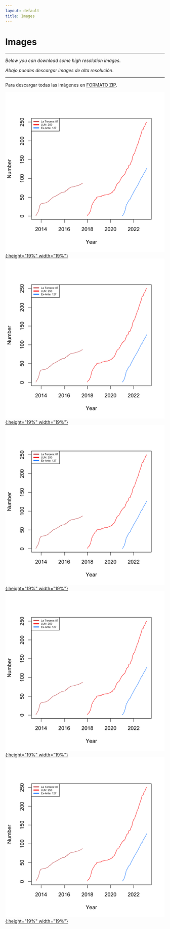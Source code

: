 ```yaml
---
layout: default
title: Images
---
```



<h1>Images</h1>

---

*Below you can download some high resolution images*.

*Abajo puedes descargar images de alta resolución*.

---

Para descargar todas las imágenes en [FORMATO ZIP](https://kennethbunker.github.io/).

[![Columns over time](columns.png){:height="19%" width="19%"}](https://kennethbunker.github.io/)
[![Columns over time](columns.png){:height="19%" width="19%"}](https://kennethbunker.github.io/)
[![Columns over time](columns.png){:height="19%" width="19%"}](https://kennethbunker.github.io/)
[![Columns over time](columns.png){:height="19%" width="19%"}](https://kennethbunker.github.io/)
[![Columns over time](columns.png){:height="19%" width="19%"}](https://kennethbunker.github.io/)

